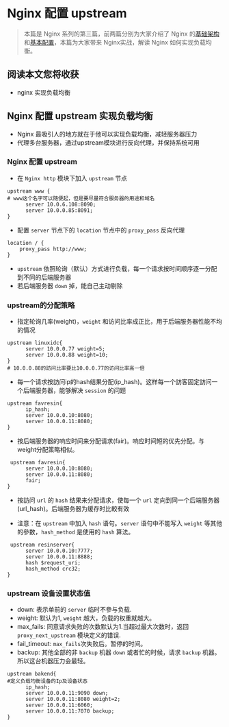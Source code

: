 # Nginx 配置 upstream
> 本篇是 Nginx 系列的第三篇，前两篇分别为大家介绍了 Nginx 的[基础架构](./nginx_base.md)和[基本配置](./nginx_conf.md)，本篇为大家带来 Nginx实战，解读 Nginx 如何实现负载均衡。

## 阅读本文您将收获
* nginx 实现负载均衡

## Nginx 配置 upstream 实现负载均衡
* Nginx 最吸引人的地方就在于他可以实现负载均衡，减轻服务器压力
* 代理多台服务器，通过upstream模块进行反向代理，并保持系统可用

### Nginx 配置 upstream
* 在 `Nginx http` 模块下加入 `upstream` 节点
	
```
upstream www { 
# www这个名字可以随便起，但是要尽量符合服务器的用途和域名
      server 10.0.6.108:8090; 
      server 10.0.0.85:8091; 
}
```
	
* 配置 `server` 节点下的 `location` 节点中的 `proxy_pass` 反向代理
	
```
location / { 
    proxy_pass http://www; 
}
```
	
* `upstream` 依照轮询（默认）方式进行负载，每一个请求按时间顺序逐一分配到不同的后端服务器
* 若后端服务器 `down` 掉，能自己主动剔除

### upstream的分配策略
* 指定轮询几率(weight)，`weight` 和访问比率成正比，用于后端服务器性能不均的情况

```
upstream linuxidc{ 
      server 10.0.0.77 weight=5; 
      server 10.0.0.88 weight=10; 
}
# 10.0.0.88的訪问比率要比10.0.0.77的访问比率高一倍
```
* 每一个请求按訪问ip的hash结果分配(ip_hash)。这样每一个訪客固定訪问一个后端服务器，能够解决 `session` 的问题

```
upstream favresin{ 
      ip_hash; 
      server 10.0.0.10:8080; 
      server 10.0.0.11:8080; 
}
```
* 按后端服务器的响应时间来分配请求(fair)。响应时间短的优先分配。与weight分配策略相似。

```
 upstream favresin{      
      server 10.0.0.10:8080; 
      server 10.0.0.11:8080; 
      fair; 
}
```
* 按訪问 `url` 的 `hash` 结果来分配请求，使每一个 `url` 定向到同一个后端服务器(url_hash)。后端服务器为缓存时比較有效

* 注意：在 `upstream` 中加入 `hash` 语句。`server` 语句中不能写入 `weight` 等其他的參数，`hash_method` 是使用的 `hash` 算法。

```
 upstream resinserver{ 
      server 10.0.0.10:7777; 
      server 10.0.0.11:8888; 
      hash $request_uri; 
      hash_method crc32; 
}
```

### upstream 设备设置状态值
* down: 表示单前的 `server` 临时不參与负载.
* weight: 默认为1, `weight` 越大，负载的权重就越大。
* max_fails: 同意请求失败的次数默认为1.当超过最大次数时，返回 `proxy_next_upstream` 模块定义的错误.
* fail_timeout: `max_fails`次失败后。暂停的时间。
* backup: 其他全部的非 `backup` 机器 `down` 或者忙的时候，请求 `backup` 机器。所以这台机器压力会最轻。

```
upstream bakend{ 
#定义负载均衡设备的Ip及设备状态 
      ip_hash; 
      server 10.0.0.11:9090 down; 
      server 10.0.0.11:8080 weight=2; 
      server 10.0.0.11:6060; 
      server 10.0.0.11:7070 backup; 
}
```
